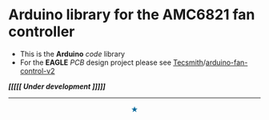 # Arduino library for the AMC6821 fan controller

- This is the **Arduino** *code* library
- For the **EAGLE** *PCB* design project please see [Tecsmith](https://github.com/Tecsmith)/[arduino-fan-control-v2](https://github.com/Tecsmith/arduino-fan-control-v2)


***[[[[[ Under development ]]]]]***



----------
<p align="center" style="color:#069">&#9733;</p>
